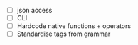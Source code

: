 - [ ] json access
- [ ] CLI
- [ ] Hardcode native functions + operators
- [ ] Standardise tags from grammar
